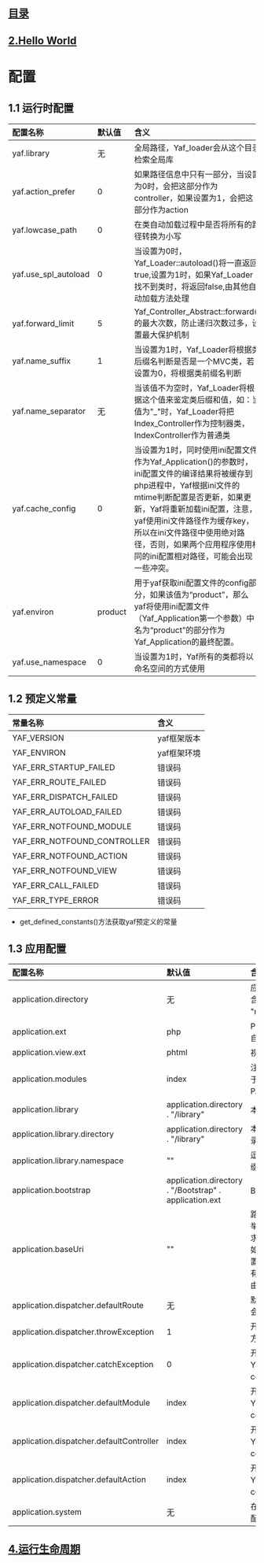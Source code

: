 ## [目录](https://github.com/jhq0113/yafr/blob/master/docs/index.md)


## [2.Hello World](https://github.com/jhq0113/yafr/blob/master/docs/2.HelloWorld.md)

# 配置

## 1.1 运行时配置
|配置名称|默认值|含义|
|:-----|:--- |:---|
|yaf.library|无|全局路径，Yaf_loader会从这个目录检索全局库|
|yaf.action_prefer|0|如果路径信息中只有一部分，当设置为0时，会把这部分作为controller，如果设置为1，会把这部分作为action|
|yaf.lowcase_path|0|在类自动加载过程中是否将所有的路径转换为小写|
|yaf.use_spl_autoload|0|当设置为0时，Yaf_Loader::autoload()将一直返回true,设置为1时，如果Yaf_Loader找不到类时，将返回false,由其他自动加载方法处理|
|yaf.forward_limit|5|Yaf_Controller_Abstract::forward()的最大次数，防止递归次数过多，设置最大保护机制|
|yaf.name_suffix|1|当设置为1时，Yaf_Loader将根据类后缀名判断是否是一个MVC类，若设置为0，将根据类前缀名判断|
|yaf.name_separator|无|当该值不为空时，Yaf_Loader将根据这个值来鉴定类后缀和值，如：当值为"_"时，Yaf_Loader将把Index_Controller作为控制器类，IndexController作为普通类|
|yaf.cache_config|0|当设置为1时，同时使用ini配置文件作为Yaf_Application()的参数时，ini配置文件的编译结果将被缓存到php进程中，Yaf根据ini文件的mtime判断配置是否更新，如果更新，Yaf将重新加载ini配置，注意，yaf使用ini文件路径作为缓存key，所以在ini文件路径中使用绝对路径，否则，如果两个应用程序使用相同的ini配置相对路径，可能会出现一些冲突。|
|yaf.environ|product|用于yaf获取ini配置文件的config部分，如果该值为“product”，那么yaf将使用ini配置文件（Yaf_Application第一个参数）中名为“product”的部分作为Yaf_Application的最终配置。|
|yaf.use_namespace|0|当设置为1时，Yaf所有的类都将以命名空间的方式使用|

## 1.2 预定义常量

|常量名称|含义|
|:-----|:---|
|YAF_VERSION|yaf框架版本|
|YAF_ENVIRON|yaf框架环境|
|YAF_ERR_STARTUP_FAILED|错误码|
|YAF_ERR_ROUTE_FAILED|错误码|
|YAF_ERR_DISPATCH_FAILED|错误码|
|YAF_ERR_AUTOLOAD_FAILED|错误码|
|YAF_ERR_NOTFOUND_MODULE|错误码|
|YAF_ERR_NOTFOUND_CONTROLLER|错误码|
|YAF_ERR_NOTFOUND_ACTION|错误码|
|YAF_ERR_NOTFOUND_VIEW|错误码|
|YAF_ERR_CALL_FAILED|错误码|
|YAF_ERR_TYPE_ERROR|错误码|

*  get_defined_constants()方法获取yaf预定义的常量

## 1.3 应用配置

|配置名称|默认值|含义|
|:-----|:----|:---|
|application.directory|无|应用程序的目录，包含"controllers", "views", "models", "plugins"等子目录|
|application.ext|php|PHP脚本的扩展名，Yaf_Loader自动加载类的时候需要用到它|
|application.view.ext|phtml|视图模板扩展名|
|application.modules|index|注册的模块列表，以逗号分隔，用于路由处理，特别是当PATH_INFO超过三段的时候|
|application.library|application.directory . "/library"|本地类库的目录|
|application.library.directory|application.directory . "/library"|本地类库的目录,application.library的别名|
|application.library.namespace|""|逗号分隔的本地类库命名空间前缀，Yaf2.1.6以后加入|
|application.bootstrap|application.directory . "/Bootstrap" . application.ext|Bootstrap类脚本文件的绝对路径|
|application.baseUri|""|路由处理中需要忽略的路径前缀。举个例子，请求"/prefix/controller/action"时。如果你将application.baseUri设置为"/prefix"，那么只有"/controller/action"会被当做路由路径。通常不需要设置此值。|
|application.dispatcher.defaultRoute|无|默认路由，如果未指定，静态路由会被当做是默认路由|
|application.dispatcher.throwException|1|开启此项，Yaf会在发生错误的地方抛出异常。|
|application.dispatcher.catchException|0|开启此项，如果有未捕获的异常，Yaf将会把它定向到Error controller, Error Action。|
|application.dispatcher.defaultModule|index|开启此项，如果有未捕获的异常，Yaf将会把它定向到Error controller, Error Action。|
|application.dispatcher.defaultController|index|开启此项，如果有未捕获的异常，Yaf将会把它定向到Error controller, Error Action。|
|application.dispatcher.defaultAction|index|开启此项，如果有未捕获的异常，Yaf将会把它定向到Error controller, Error Action。|
|application.system|无|在application.ini中设置Yaf运行时配置|

## [4.运行生命周期](https://github.com/jhq0113/yafr/blob/master/docs/4.运行生命周期.md)
